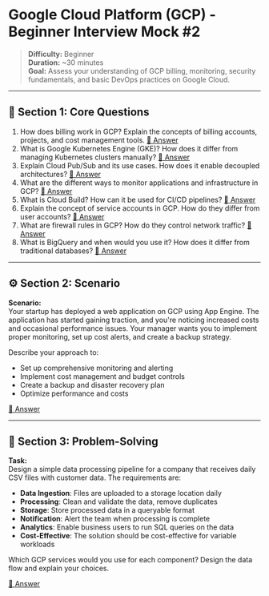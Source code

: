 # Google Cloud Platform (GCP) - Beginner Interview Mock #2

> **Difficulty:** Beginner  
> **Duration:** ~30 minutes  
> **Goal:** Assess your understanding of GCP billing, monitoring, security fundamentals, and basic DevOps practices on Google Cloud.

---

## 🧠 Section 1: Core Questions

1. How does billing work in GCP? Explain the concepts of billing accounts, projects, and cost management tools. [📖 Answer](mock_2_answers.md#1-how-does-billing-work-in-gcp-explain-the-concepts-of-billing-accounts-projects-and-cost-management-tools)
2. What is Google Kubernetes Engine (GKE)? How does it differ from managing Kubernetes clusters manually? [📖 Answer](mock_2_answers.md#2-what-is-google-kubernetes-engine-gke-how-does-it-differ-from-managing-kubernetes-clusters-manually)
3. Explain Cloud Pub/Sub and its use cases. How does it enable decoupled architectures? [📖 Answer](mock_2_answers.md#3-explain-cloud-pubsub-and-its-use-cases-how-does-it-enable-decoupled-architectures)
4. What are the different ways to monitor applications and infrastructure in GCP? [📖 Answer](mock_2_answers.md#4-what-are-the-different-ways-to-monitor-applications-and-infrastructure-in-gcp)
5. What is Cloud Build? How can it be used for CI/CD pipelines? [📖 Answer](mock_2_answers.md#5-what-is-cloud-build-how-can-it-be-used-for-cicd-pipelines)
6. Explain the concept of service accounts in GCP. How do they differ from user accounts? [📖 Answer](mock_2_answers.md#6-explain-the-concept-of-service-accounts-in-gcp-how-do-they-differ-from-user-accounts)
7. What are firewall rules in GCP? How do they control network traffic? [📖 Answer](mock_2_answers.md#7-what-are-firewall-rules-in-gcp-how-do-they-control-network-traffic)
8. What is BigQuery and when would you use it? How does it differ from traditional databases? [📖 Answer](mock_2_answers.md#8-what-is-bigquery-and-when-would-you-use-it-how-does-it-differ-from-traditional-databases)

---

## ⚙️ Section 2: Scenario

**Scenario:**  
Your startup has deployed a web application on GCP using App Engine. The application has started gaining traction, and you're noticing increased costs and occasional performance issues. Your manager wants you to implement proper monitoring, set up cost alerts, and create a backup strategy.

Describe your approach to:
- Set up comprehensive monitoring and alerting
- Implement cost management and budget controls
- Create a backup and disaster recovery plan
- Optimize performance and costs

[📖 Answer](mock_2_answers.md#️-section-2-scenario---answer)

---

## 🧩 Section 3: Problem-Solving

**Task:**  
Design a simple data processing pipeline for a company that receives daily CSV files with customer data. The requirements are:

- **Data Ingestion**: Files are uploaded to a storage location daily
- **Processing**: Clean and validate the data, remove duplicates
- **Storage**: Store processed data in a queryable format
- **Notification**: Alert the team when processing is complete
- **Analytics**: Enable business users to run SQL queries on the data
- **Cost-Effective**: The solution should be cost-effective for variable workloads

Which GCP services would you use for each component? Design the data flow and explain your choices.

[📖 Answer](mock_2_answers.md#-section-3-problem-solving---answer)
